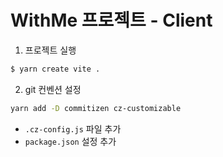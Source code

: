 # WithMe 프로젝트 - Client

1. 프로젝트 실행

```bash
$ yarn create vite .
```

2. git 컨벤션 설정

```bash
yarn add -D commitizen cz-customizable
```

- `.cz-config.js` 파일 추가
- `package.json` 설정 추가

